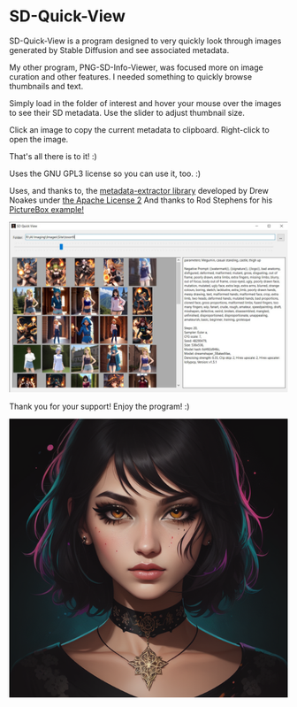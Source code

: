 # SD-Quick-View

SD-Quick-View is a program designed to very quickly look through images generated by Stable Diffusion and see associated metadata.

My other program, PNG-SD-Info-Viewer, was focused more on image curation and other features.  I needed something to quickly browse thumbnails and text.

Simply load in the folder of interest and hover your mouse over the images to see their SD metadata.  Use the slider to adjust thumbnail size.

Click an image to copy the current metadata to clipboard.  Right-click to open the image.

That's all there is to it! :)
 
Uses the GNU GPL3 license so you can use it, too. :)




Uses, and thanks to, the <a href="https://github.com/drewnoakes/metadata-extractor">metadata-extractor library</a> developed by Drew Noakes under <a href="http://www.apache.org/licenses/LICENSE-2.0">the Apache License 2</a>
And thanks to Rod Stephens for his <a href="http://www.csharphelper.com/howtos/howto_show_picture_thumbnails.html">PictureBox example!</a>

![Screenshot](webfiles/screenshot1.jpg?raw=true "Screenshot")


Thank you for your support!  Enjoy the program! :)


![Icon](webfiles/00268-745630302.png?raw=true "Icon")